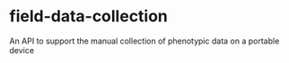 field-data-collection
=====================

An API to support the manual collection of phenotypic data on a portable device
